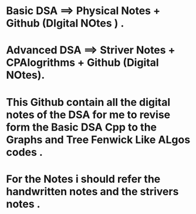 # Basic DSA ==> Physical Notes + Github (DIgital NOtes ) .
# Advanced DSA ==> Striver Notes + CPAlogrithms + Github (Digital NOtes).
# This Github contain all the digital notes of the DSA for me to revise form the Basic DSA Cpp to the Graphs and Tree Fenwick Like ALgos codes .
# For the Notes i should refer the handwritten notes and the strivers notes .

